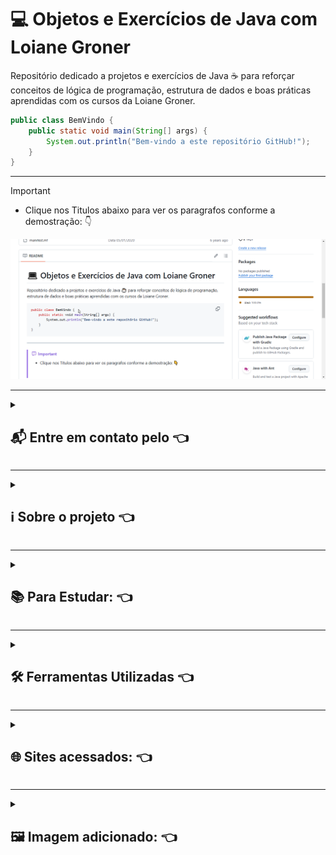 # 💻 Objetos e Exercícios de Java com Loiane Groner

Repositório dedicado a projetos e exercícios de Java ☕ para reforçar conceitos de lógica de programação, estrutura de dados e boas práticas aprendidas com os cursos da Loiane Groner.

```java
public class BemVindo {
    public static void main(String[] args) {
        System.out.println("Bem-vindo a este repositório GitHub!");
    }
}
```

---

> [!IMPORTANT]
>
> - Clique nos Titulos abaixo para ver os paragrafos conforme a demostração: :point_down:
> <img src="/demostracao.gif" alt="Demostração de com fazer">

---

<details>
<summary>

## 📬 Entre em contato pelo :point_left:

</summary>

> [![Telegram](https://img.shields.io/badge/Telegram-000?style=for-the-badge&logo=telegram&logoColor=2CA5E0)](https://t.me/Carlaol) [![WhatsApp](https://img.shields.io/badge/WhatsApp-25D366?style=for-the-badge&logo=whatsapp&logoColor=white)](https://api.whatsapp.com/send?1=pt_BR&phone=5521985745077) [![Gmail](https://img.shields.io/badge/Gmail-333333?style=for-the-badge&logo=gmail&logoColor=red)](mailto:carlostecnico@mail.com) [![X](https://img.shields.io/badge/X-000?style=for-the-badge&logo=x)](https://x.com/Carlao_Me_Ajuda) [![Instagram](https://img.shields.io/badge/-Instagram-%23E4405F?style=for-the-badge&logo=instagram&logoColor=white)](https://www.instagram.com/carlao.me.ajuda/) [![LinkedIn](https://img.shields.io/badge/LinkedIn-0077B5?style=for-the-badge&logo=linkedin&logoColor=white)](https://www.linkedin.com/in/carlos-eduardo-dos-s-figueiredo/)  [![GitHub](https://img.shields.io/badge/GitHub-100000?style=for-the-badge&logo=github&logoColor=white)](https://github.com/carloseduardonit/) [![Discord](https://img.shields.io/badge/Discord-7289DA?style=for-the-badge&logo=discord&logoColor=white)](https://discord.com/channels/@carloseduardonit/) ![Slack](https://img.shields.io/badge/Slack-4A154B?style=for-the-badge&logo=slack&logoColor=white)

</details>

---

<details>
  <summary>

## ℹ️ Sobre o projeto :point_left:

  </summary>
    <p style="text-align: justify;">
      Repositório é responsável pela ampliação dos meus conhecimentos voltado a programação em Java com a tutoria <a href="https://github.com/loiane">Loiane Groner</a>.  
      Eu já tinha feito este curso básico mas perdi tudo...
      Fazer o que não usava versionamento de código.
    </p>
</details>

---

<details>
 <summary>

## 📚 Para Estudar: :point_left:

  </summary>

> - [ ] Aula 01 - Introdução ao Curso de Java
> - [ ] Aula 02 - Instalação do Java e Eclipse
> - [ ] Aula 03 - Primeiro Programa Java
> - [ ] Aula 04 - Variáveis e Tipos Primitivos
> - [ ] Aula 05 - Operadores
> - [ ] Aula 06 - Estruturas Condicionais
> - [ ] Aula 07 - Estruturas de Repetição
> - [ ] Aula 08 - Arrays
> - [ ] Aula 09 - Métodos
> - [ ] Aula 10 - Tratamento de Exceções
> - [ ] Aula 11 - Orientação a Objetos
> - [ ] Aula 12 - Herança
> - [ ] Aula 13 - Polimorfismo
> - [ ] Aula 14 - Classes Abstratas
> - [ ] Aula 15 - Interfaces
> - [ ] Aula 16 - Pacotes
> - [ ] Aula 17 - Java.lang
> - [ ] Aula 18 - Java.util
> - [ ] Aula 19 - Java.io
> - [ ] Aula 20 - Java.sql
> - [ ] Aula 21 - Java.util.Date
> - [ ] Aula 22 - Java.util.Calendar
> - [ ] Aula 23 - Java.util.Locale
> - [ ] Aula 24 - Java.util.ResourceBundle
> - [ ] Aula 25 - Java.util.Scanner
> - [ ] Aula 26 - Java.util.Formatter
> - [ ] Aula 27 - Java.util.regex
> - [ ] Aula 28 - Java.util.Collections
> - [ ] Aula 29 - Java.util.Arrays
> - [ ] Aula 30 - Java.util.Comparator
> - [ ] Aula 31 - Java.util.List
> - [ ] Aula 32 - Java.util.Set
> - [ ] Aula 33 - Java.util.Map
> - [ ] Aula 34 - Java.util.Queue
> - [ ] Aula 35 - Java.util.Deque
> - [ ] Aula 36 - Java.util.Stack
> - [ ] Aula 37 - Java.util.Vector
> - [ ] Aula 38 - Java.util.LinkedList
> - [ ] Aula 39 - Java.util.ArrayList
> - [ ] Aula 40 - Java.util.HashSet
> - [ ] Aula 41 - Java.util.LinkedHashSet
> - [ ] Aula 42 - Java.util.TreeSet
> - [ ] Aula 43 - Java.util.HashMap
> - [ ] Aula 44 - Java.util.LinkedHashMap
> - [ ] Aula 45 - Java.util.TreeMap
> - [ ] Aula 46 - Java.util.PriorityQueue
> - [ ] Aula 47 - Java.util.ArrayDeque
> - [ ] Aula 48 - Java.util.AbstractCollection
> - [ ] Aula 49 - Java.util.AbstractList
> - [ ] Aula 50 - Java.util.AbstractSet
> - [ ] Aula 51 - Java.util.AbstractMap
> - [ ] Aula 52 - Java.util.AbstractQueue
> - [ ] Aula 53 - Java.util.AbstractSequentialList
> - [ ] Aula 54 - Java.util.AbstractMap.SimpleEntry
> - [ ] Aula 55 - Java.util.AbstractMap.SimpleImmutableEntry
> - [ ] Aula 56 - Java.util.AbstractMap.SimpleEntry
> - [ ] Aula 57 - Java.util.AbstractMap.SimpleImmutableEntry

</details>

---

<details>
  <summary>

## 🛠 Ferramentas Utilizadas :point_left:

  </summary>

### 🧠 Para Logica: 🧠

> * [**Flowgorithm-2.23.1**](http://www.flowgorithm.org/download/)

### ☕ Para Codificar em Java: ☕

> * [**Netbeans 8.2**](https://netbeans.org/downloads/8.2/rc/)
>   * **JDK 1.8**
> * [**Visual Studio Code**](https://code.visualstudio.com/download)
> * [**Notepad++**](https://notepad-plus-plus.org/downloads/)

### 🗂️ Para Versionamento: 🗂️

> * [**GitHub Desktop**](https://desktop.github.com/)
>   * [**GitBook**](https://app.gitbook.com/)

</details>

---

<details>
  <summary>

## 🌐 Sites acessados: :point_left:

  </summary>

> * [**https://loiane.training/**](https://loiane.training/)
> * [**Curso De Java Gratuito**](https://www.youtube.com/playlist?list=PLGxZ4Rq3BOBq0KXHsp5J3PxyFaBIXVs3r)
</details>

---

<details>
  <summary>

## 🖼️ Imagem adicionado: :point_left:

  </summary>

> * [**autor: freepik**](https://www.flaticon.com/br/autores/freepik)

</details>